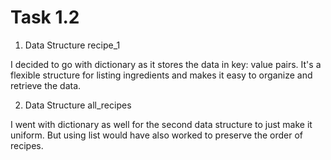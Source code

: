 # Task 1.2 

1. Data Structure recipe_1

I decided to go with dictionary as it stores the data in key: value pairs. It's a flexible structure for listing ingredients and makes it easy to organize and retrieve the data.

2. Data Structure all_recipes

I went with dictionary as well for the second data structure to just make it uniform. But using list would have also worked to preserve the order of recipes. 
